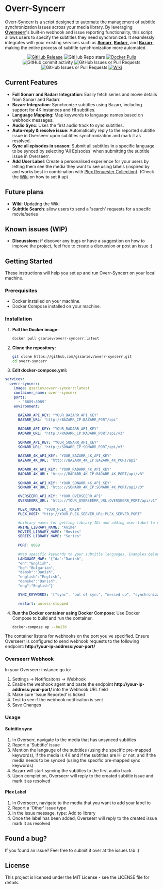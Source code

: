 # Overr-Syncerr

Overr-Syncerr is a script designed to automate the management of subtitle synchronization issues across your media library. By leveraging **[Overseerr](https://overseerr.dev)**'s built-in webhook and issue reporting functionality, this script allows users to specify the subtitles they need synchronized. It seamlessly integrates with your existing services such as **[Sonarr](https://sonarr.tv/)**, **[Radarr](https://radarr.video/)**, and **[Bazarr](https://www.bazarr.media)**, making the entire process of subtitle synchronization more automated.

<p align="center" >
  <a href="https://github.com/gssariev/overr-syncerr/releases"><img alt="GitHub Release" src="https://img.shields.io/github/v/release/gssariev/overr-syncerr?style=flat&logo=github&logoColor=white&label=Latest%20Release"></a>
  <picture><img alt="GitHub Repo stars" src="https://img.shields.io/github/stars/gssariev/overr-syncerr?style=flat&logo=github&logoColor=white&label=Stars"></picture>
  <a href="https://hub.docker.com/r/gsariev/overr-syncerr"><img alt="Docker Pulls" src="https://img.shields.io/docker/pulls/gsariev/overr-syncerr?style=flat&logo=docker&logoColor=white&label=Docker%20Pulls"></a>
  <picture><img alt="GitHub commit activity" src="https://img.shields.io/github/commit-activity/m/gssariev/overr-syncerr?style=flat&logo=github&logoColor=white&label=Commits"></picture>
  <picture><img alt="GitHub Issues or Pull Requests" src="https://img.shields.io/github/issues-closed/gssariev/overr-syncerr?style=flat&logo=github&logoColor=white"></picture>
  <picture><img alt="GitHub Issues or Pull Requests" src="https://img.shields.io/github/issues/gssariev/overr-syncerr?style=flat&logo=github&logoColor=white"></picture>
  <a href="https://github.com/gssariev/overr-syncerr/wiki"><img alt="Wiki" src="https://img.shields.io/badge/docs-wiki-forestgreen"></a>
</p>


## Current Features

- **Full Sonarr and Radarr Integration**: Easily fetch series and movie details from Sonarr and Radarr.
- **Bazarr Integration**: Synchronize subtitles using Bazarr, including support for 4K instances and HI subtitles.
- **Language Mapping**: Map keywords to language names based on webhook messages.
- **Audio Sync**: Uses the first audio track to sync subtitles.
- **Auto-reply & resolve issue**: Automatically reply to the reported subtitle issue in Overseerr upon subtitles synchronization and mark it as resolved.
- **Sync all episodes in season**: Submit all subtitles in a specific language to be synced by selecting 'All Episodes' when submitting the subtitle issue in Overseerr.
- **Add User Label**: Create a personalised experience for your users by letting them see the media they want to see using labels (inspired by and works best in combination with [Plex Requester Collection](https://github.com/manybothans/plex-requester-collections)). (Check the [Wiki](https://github.com/gssariev/overr-syncerr/wiki/4.-Adding-User-Label) on how to set it up)
  
  
## Future plans

- **Wiki**: Updating the Wiki
- **Subtitle Search**: allow users to send a 'search' requests for a specifc movie/series

## Known issues (WIP)

- **Discussions:** if discover any bugs or have a suggestion on how to improve the project, feel free to create a discussion or post an issue :)

## Getting Started

These instructions will help you set up and run Overr-Syncerr on your local machine.

### Prerequisites

- Docker installed on your machine.
- Docker Compose installed on your machine.

### Installation

1. **Pull the Docker image:**
   ```sh
   docker pull gsariev/overr-syncerr:latest
2. **Clone the repository:**
   ```sh
   git clone https://github.com/gssariev/overr-syncerr.git
   cd overr-syncerr
3. **Edit docker-compose.yml:**
```yaml
services:
  overr-syncerr:
    image: gsariev/overr-syncerr:latest
    container_name: overr-syncerr
    ports:
      - "8089:8089"
    environment:
    
      BAZARR_API_KEY: "YOUR_BAZARR_API_KEY"
      BAZARR_URL: "http://BAZARR_IP:BAZARR_PORT/api"
      
      RADARR_API_KEY: "YOUR_RADARR_API_KEY"
      RADARR_URL: "http://RADARR_IP:RADARR_PORT/api/v3"
      
      SONARR_API_KEY: "YOUR_SONARR_API_KEY"
      SONARR_URL: "http://SONARR_IP:SONARR_PORT/api/v3"
      
      BAZARR_4K_API_KEY: "YOUR_BAZARR_4K_API_KEY"
      BAZARR_4K_URL: "http://BAZARR_4K_IP:BAZARR_4K_PORT/api"
      
      RADARR_4K_API_KEY: "YOUR_RADARR_4K_API_KEY"
      RADARR_4K_URL: "http://RADARR_4K_IP:RADARR_4K_PORT/api/v3"
      
      SONARR_4K_API_KEY: "YOUR_SONARR_4K_API_KEY"
      SONARR_4K_URL: "http://SONARR_4K_IP:SONARR_4K_PORT/api/v3"

      OVERSEERR_API_KEY: "YOUR_OVERSEERR_API"
      OVERSEERR_URL: "http://YOUR_OVERSEERR_URL:OVERSEERR_PORT/api/v1"

      PLEX_TOKEN: "YOUR_PLEX_TOKEN"
      PLEX_HOST: "http://YOUR_PLEX_SERVER_URL:PLEX_SERVER_PORT"

      #Library names for getting library IDs and adding user-label to media. Example below:
      ANIME_LIBRARY_NAME: "Anime"
      MOVIES_LIBRARY_NAME: "Movies"
      SERIES_LIBRARY_NAME: "Series"
      
      PORT: 8089
      
      #Map specific keywords to your subtitle languages. Examples below:
      LANGUAGE_MAP: '{"da":"Danish",
      "en":"English",
      "bg":"Bulgarian",
      "dansk":"Danish",
      "english":"English",
      "danske":"Danish",
      "eng":"English"}'

      SYNC_KEYWORDS: '["sync", "out of sync", "messed up", "synchronization"]' # Replace with your actual sync keywords
      
      restart: unless-stopped
```
   
4. **Run the Docker container using Docker Compose:**
   Use Docker Compose to build and run the container.
   ```sh
   docker-compose up --build

The container listens for webhooks on the port you've specified. Ensure Overseerr is configured to send webhook requests to the following endpoint: **http://your-ip-address:your-port/**

### Overseerr Webhook

In your Overseerr instance go to:

1. Settings -> Notificaitons -> Webhook
2. Enable the webhook agent and paste the endpoint **http://your-ip-address:your-port/** into the Webhook URL field
3. Make sure 'Issue Reported' is ticked
4. Test to see if the webhook notificaiton is sent
5. Save Changes

### Usage

#### Subtitle sync
1. In Overserr, navigate to the media that has unsynced subtitles
2. Report a 'Subtitle' issue
3. Mention the langauge of the subtitles (using the specific pre-mapped keywords), if the media is 4K and if the subtitles are HI or not, and if the media needs to be synced (using the specific pre-mapped sync keywords)
4. Bazarr will start syncing the subtitles to the first audio track
5. Upon completion, Overseerr will reply to the created subtitle issue and mark it as resolved

#### Plex Label
1. In Overseerr, navigate to the media that you want to add your label to
2. Report a 'Other' issue type
3. In the issue message, type: Add to library
4. Once the label has been added, Overseerr will reply to the created issue mark it as resolved

## Found a bug?

If you found an issue? Feel free to submit it over at the issues tab :)


## License
This project is licensed under the MIT License - see the LICENSE file for details.
   




